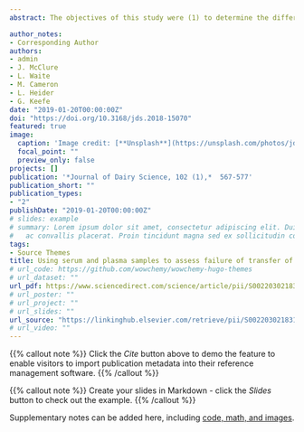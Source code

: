 ```yaml
---
abstract: The objectives of this study were (1) to determine the differences in IgG and total protein (TP) content of serum and plasma samples collected from the same calves; (2) to evaluate the correlation between calf serum and plasma IgG levels, Brix scores, and TP concentrations; (3) to determine whether different cut-off values should be used for plasma and serum to assess failure of transfer of passive immunity (FTPI) in dairy calves; and (4) to evaluate the level of agreement between results obtained from using serum and plasma samples of the same calves to assess FTPI using optimal cut-off values. Blood samples (n = 217) were collected from Holstein calves at 3 to 10 d of age on 30 commercial dairy farms in Nova Scotia and Newfoundland, Canada. Paired serum and plasma samples were analyzed for IgG concentration by the reference radial immunodiffusion assay, transmission infrared (TIR) spectroscopy, digital and optical Brix refractometers, and optical TP refractometer. The IgG concentrations measured by RID and TIR spectroscopy in serum were similar to those in plasma. However, the Brix and TP refractometer readings were significantly higher in plasma than in serum. The prevalence of FTPI in serum and plasma samples based on a RID-IgG concentration <10 g/L was 43.3 and 46.5%, respectively. The RID-IgG concentration was correlated with TIR-IgG (r = 0.92 and 0.89), digital Brix (r = 0.80 and 0.80), optical Brix (r = 0.77 and 0.77), and optical TP (r = 0.75 and 0.77) refractometers in serum and plasma, respectively. The correlations between paired serum and plasma IgG content were 0.85 by TIR spectroscopy, 0.80 by digital Brix, 0.77 by optical Brix, and 0.79 by optical TP refractometer. The optimal cut-off values for TIR spectroscopy, digital Brix, optical Brix, and TP refractometers to assess FTPI using serum were 13.1 g/L, 8.7% Brix, 8.4% Brix and 5.1 g/dL, respectively; and the optimal cut-off values with plasma were 13.4 g/L, 9.4% Brix, 9.3% Brix and 5.8 g/dL, respectively. When using these optimal cut-off values, the level of agreement (88.1%) between results derived from testing serum and plasma by TIR spectroscopy was substantial, with a kappa (κ) value of 0.76. The results derived from testing serum and plasma by digital Brix refractometer showed substantial agreement (83.4%), with a κ value of 0.65, which is higher than the agreement and κ value (74.7% and 0.51) reported for the optical Brix refractometer. Substantial agreement (81.6%) between serum and plasma TP was also obtained when using the optical TP refractometer, with a κ value of 0.63. In conclusion, serum or plasma samples can be used interchangeably for measuring IgG concentrations and assessing FTPI in dairy calves. However, different cut-offs must be used to assess FTPI depending on the sample matrix. Furthermore, results obtained from serum samples showed higher agreement with the reference RID assay than those obtained from plasma samples.

author_notes:
- Corresponding Author
authors:
- admin
- J. McClure
- L. Waite
- M. Cameron
- L. Heider
- G. Keefe
date: "2019-01-20T00:00:00Z"
doi: "https://doi.org/10.3168/jds.2018-15070"
featured: true
image:
  caption: 'Image credit: [**Unsplash**](https://unsplash.com/photos/jdD8gXaTZsc)'
  focal_point: ""
  preview_only: false
projects: []
publication: '*Journal of Dairy Science, 102 (1),*  567-577'
publication_short: ""
publication_types:
- "2"
publishDate: "2019-01-20T00:00:00Z"
# slides: example
# summary: Lorem ipsum dolor sit amet, consectetur adipiscing elit. Duis posuere tellus
#   ac convallis placerat. Proin tincidunt magna sed ex sollicitudin condimentum.
tags:
- Source Themes
title: Using serum and plasma samples to assess failure of transfer of passive immunity in dairy calves
# url_code: https://github.com/wowchemy/wowchemy-hugo-themes
# url_dataset: ""
url_pdf: https://www.sciencedirect.com/science/article/pii/S0022030218310488/pdfft?md5=64201ceae010233b9a84f56a70416cde&pid=1-s2.0-S0022030218310488-main.pdf
# url_poster: ""
# url_project: ""
# url_slides: ""
url_source: "https://linkinghub.elsevier.com/retrieve/pii/S0022030218310488"
# url_video: ""
---
```


{{% callout note %}}
Click the *Cite* button above to demo the feature to enable visitors to import publication metadata into their reference management software.
{{% /callout %}}

{{% callout note %}}
Create your slides in Markdown - click the *Slides* button to check out the example.
{{% /callout %}}

Supplementary notes can be added here, including [code, math, and images](https://wowchemy.com/docs/writing-markdown-latex/).
